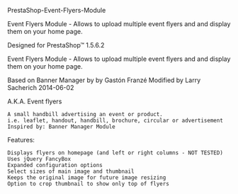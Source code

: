 PrestaShop-Event-Flyers-Module

Event Flyers Module - Allows to upload multiple event flyers and and display them on your home page.

Designed for PrestaShop™ 1.5.6.2

Event Flyers Module - Allows to upload multiple event flyers and and display them on your home page.

Based on Banner Manager by by Gastón Franzé Modified by Larry Sacherich 2014-06-02

A.K.A. Event flyers

    A small handbill advertising an event or product.
    i.e. leaflet, handout, handbill, brochure, circular or advertisement
    Inspired by: Banner Manager Module

Features:

    Displays flyers on homepage (and left or right columns - NOT TESTED)
    Uses jQuery FancyBox
    Expanded configuration options
    Select sizes of main image and thumbnail
    Keeps the original image for future image resizing
    Option to crop thumbnail to show only top of flyers
